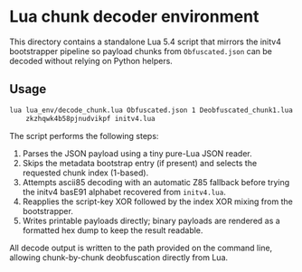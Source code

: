 # Lua chunk decoder environment

This directory contains a standalone Lua 5.4 script that mirrors the initv4
bootstrapper pipeline so payload chunks from `Obfuscated.json` can be decoded
without relying on Python helpers.

## Usage

```bash
lua lua_env/decode_chunk.lua Obfuscated.json 1 Deobfuscated_chunk1.lua \
    zkzhqwk4b58pjnudvikpf initv4.lua
```

The script performs the following steps:

1. Parses the JSON payload using a tiny pure-Lua JSON reader.
2. Skips the metadata bootstrap entry (if present) and selects the requested
   chunk index (1-based).
3. Attempts ascii85 decoding with an automatic Z85 fallback before trying the
   initv4 basE91 alphabet recovered from `initv4.lua`.
4. Reapplies the script-key XOR followed by the index XOR mixing from the
   bootstrapper.
5. Writes printable payloads directly; binary payloads are rendered as a
   formatted hex dump to keep the result readable.

All decode output is written to the path provided on the command line, allowing
chunk-by-chunk deobfuscation directly from Lua.
